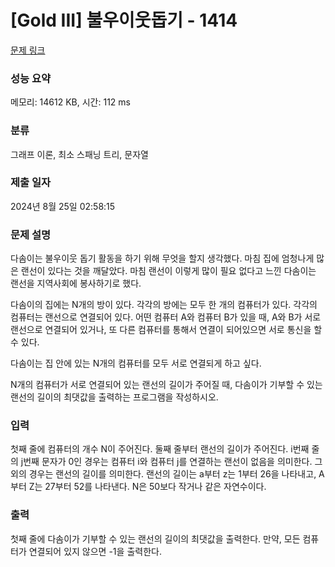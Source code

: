 # [Gold III] 불우이웃돕기 - 1414 

[문제 링크](https://www.acmicpc.net/problem/1414) 

### 성능 요약

메모리: 14612 KB, 시간: 112 ms

### 분류

그래프 이론, 최소 스패닝 트리, 문자열

### 제출 일자

2024년 8월 25일 02:58:15

### 문제 설명

<p>다솜이는 불우이웃 돕기 활동을 하기 위해 무엇을 할지 생각했다. 마침 집에 엄청나게 많은 랜선이 있다는 것을 깨달았다. 마침 랜선이 이렇게 많이 필요 없다고 느낀 다솜이는 랜선을 지역사회에 봉사하기로 했다.</p>

<p>다솜이의 집에는 N개의 방이 있다. 각각의 방에는 모두 한 개의 컴퓨터가 있다. 각각의 컴퓨터는 랜선으로 연결되어 있다. 어떤 컴퓨터 A와 컴퓨터 B가 있을 때, A와 B가 서로 랜선으로 연결되어 있거나, 또 다른 컴퓨터를 통해서 연결이 되어있으면 서로 통신을 할 수 있다.</p>

<p>다솜이는 집 안에 있는 N개의 컴퓨터를 모두 서로 연결되게 하고 싶다.</p>

<p>N개의 컴퓨터가 서로 연결되어 있는 랜선의 길이가 주어질 때, 다솜이가 기부할 수 있는 랜선의 길이의 최댓값을 출력하는 프로그램을 작성하시오.</p>

### 입력 

 <p>첫째 줄에 컴퓨터의 개수 N이 주어진다. 둘째 줄부터 랜선의 길이가 주어진다. i번째 줄의 j번째 문자가 0인 경우는 컴퓨터 i와 컴퓨터 j를 연결하는 랜선이 없음을 의미한다. 그 외의 경우는 랜선의 길이를 의미한다. 랜선의 길이는 a부터 z는 1부터 26을 나타내고, A부터 Z는 27부터 52를 나타낸다. N은 50보다 작거나 같은 자연수이다.</p>

### 출력 

 <p>첫째 줄에 다솜이가 기부할 수 있는 랜선의 길이의 최댓값을 출력한다. 만약, 모든 컴퓨터가 연결되어 있지 않으면 -1을 출력한다.</p>

